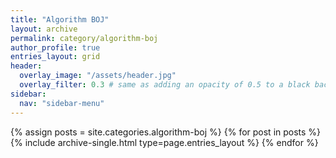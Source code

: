 ```yaml
---
title: "Algorithm BOJ"
layout: archive
permalink: category/algorithm-boj
author_profile: true
entries_layout: grid
header:
  overlay_image: "/assets/header.jpg"
  overlay_filter: 0.3 # same as adding an opacity of 0.5 to a black background
sidebar:
  nav: "sidebar-menu"
---
```


{% assign posts = site.categories.algorithm-boj %}
{% for post in posts %} {% include archive-single.html type=page.entries_layout %} {% endfor %}